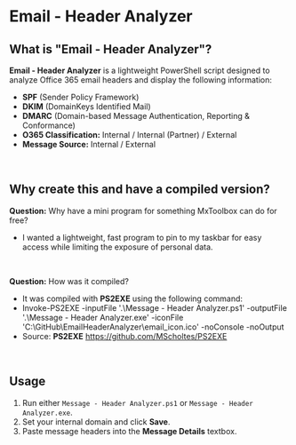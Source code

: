 # Email - Header Analyzer

## What is "Email - Header Analyzer"?
**Email - Header Analyzer** is a lightweight PowerShell script designed to analyze Office 365 email headers and display the following information:
- **SPF** (Sender Policy Framework)
- **DKIM** (DomainKeys Identified Mail)
- **DMARC** (Domain-based Message Authentication, Reporting & Conformance)
- **O365 Classification:** Internal / Internal (Partner) / External
- **Message Source:** Internal / External
<br>

## Why create this and have a compiled version?
**Question:** Why have a mini program for something MxToolbox can do for free?  
- I wanted a lightweight, fast program to pin to my taskbar for easy access while limiting the exposure of personal data.
<br>

**Question:** How was it compiled?  
- It was compiled with **PS2EXE** using the following command:  
- Invoke-PS2EXE -inputFile '.\Message - Header Analyzer.ps1' -outputFile '.\Message - Header Analyzer.exe' -iconFile 'C:\GitHub\EmailHeaderAnalyzer\email_icon.ico' -noConsole -noOutput  
- Source: **PS2EXE** https://github.com/MScholtes/PS2EXE
<br>

## Usage
1. Run either `Message - Header Analyzer.ps1` or `Message - Header Analyzer.exe`.
2. Set your internal domain and click **Save**.
3. Paste message headers into the **Message Details** textbox.